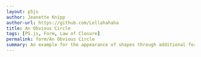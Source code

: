 ```yaml
---  
layout: p5js
author: Jeanette Knipp
author-url: https://github.com/Lellahahaha
title: An Obvious Circle
tags: [P5.js, Form, Law of Closure]
permalink: form/An Obvious Circle
summary: An example for the appearance of shapes through additional forms that are not actually closed, but support the impression of a closed form in between them.
---  
```

